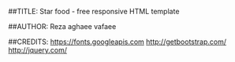 ##TITLE:
Star food  - free responsive HTML template

##AUTHOR:
Reza aghaee vafaee

##CREDITS:
https://fonts.googleapis.com
http://getbootstrap.com/
http://jquery.com/
